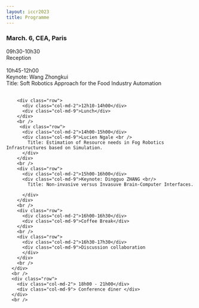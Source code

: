 ```yaml
---
layout: iccr2023
title: Programme
---
```


<div class="row">
  <!-- <div class="card">
   <div class="card-header">
     Day 0
     <h3>Nov. 21</h3>
   </div>
   <div class="card-block">
   <div class="container">
    <div class="row">
      <div class="col-md-2"> 18:00</div>
      <div class="col-md-9"> Networking Party (Palais des sports, Avenue de Remicourt) </div>
    </div>
  </div>
 </div>
</div> -->

  <div class="card">
    <div class="card-header">
      <h3>March. 6, CEA, Paris
      </h3>
    </div>
    <div class="card-block">
      <div class="container">
        <div class="row">
          <div class="col-md-2">09h30-10h30</div>
          <div class="col-md-9">Reception</div>
        </div>
        <br />
        <div class="row">
          <div class="col-md-2">10h45-12h00</div>
          <div class="col-md-9">Keynote: Wang Zhongkui<br />
            Title: Soft Robotics Approach for the Food Industry Automation
          </div>
        </div>
        <br />

        <div class="row">
          <div class="col-md-2">12h10-14h00</div>
          <div class="col-md-9">Lunch</div>
        </div>
        <br />
         <div class="row">
          <div class="col-md-2">14h00-15h00</div>
          <div class="col-md-9">Lucien Ngale <br />
            Title: Estimation of Resource needs in Fog Robotics Infrastructures based on Simulation.
          </div>
        </div>
        <br />
        <div class="row">
          <div class="col-md-2">15h00-16h00</div>
          <div class="col-md-9">Keynote: Dingguo ZHANG <br/>
            Title: Non-invasive versus Invasuve Brain-Computer Interfaces.

          </div>
        </div>
        <br />
        <div class="row">
          <div class="col-md-2">16h00-16h30</div>
          <div class="col-md-9">Coffee Break</div>
        </div>
        <br />
        <div class="row">
          <div class="col-md-2">16h30-17h30</div>
          <div class="col-md-9">Discussion collaboration
          </div>
        </div>
        <br />
      </div>
      <br />
      <div class="row">
        <div class="col-md-2"> 18h00 - 21h00</div>
        <div class="col-md-9"> Conference diner </div>
      </div>
      <br />

  </div>
</div>
<br />

</div>

